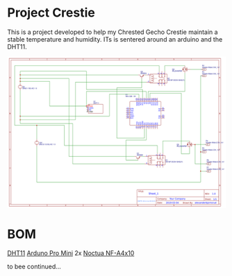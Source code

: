 Project Crestie
===============

This is a project developed to help my Chrested Gecho Crestie maintain a stable temperature and humidity.
ITs is sentered around an arduino and the DHT11.

![alt text](https://github.com/oonray/CResearch/raw/master/Projects/Arduino/Crestie/Schematic.png)

# BOM
[DHT11](https://www.mouser.com/ds/2/758/DHT11-Technical-Data-Sheet-Translated-Version-1143054.pdf)
[Arduno Pro Mini](https://cdn.sparkfun.com/datasheets/Dev/Arduino/Boards/ProMini16MHzv1.pdf) 
2x [Noctua NF-A4x10](https://noctua.at/en/nf-a4x10-flx)

to bee continued...